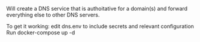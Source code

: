 Will create a DNS service that is authoitative for a domain(s) and forward everything else to other DNS servers. 

To get it working:
edit dns.env to include secrets and relevant configuration
Run docker-compose up -d 
